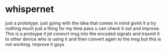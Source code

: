 # whispernet
just a prototype.  just going with the idea that comes in mind givint it a try nothing much just a thing for my time pass u can check it out and improve. This is a protoype it jst conevrt msg into the encoded signals and trasmit it to other device who is using it and then convert again to the msg but this is not working. Improve it guys
